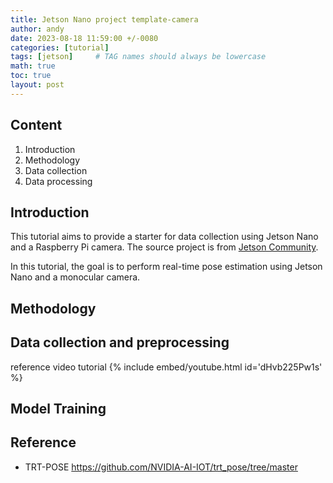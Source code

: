 ```yaml
---
title: Jetson Nano project template-camera
author: andy
date: 2023-08-18 11:59:00 +/-0080
categories: [tutorial]
tags: [jetson]     # TAG names should always be lowercase
math: true
toc: true
layout: post
---
```


## Content
1. Introduction
2. Methodology
3. Data collection
4. Data processing

## Introduction
This tutorial aims to provide a starter for data collection using Jetson Nano and a Raspberry Pi camera. The source project is from [Jetson Community](https://developer.nvidia.com/embedded/community/jetson-projects?page=1). 

In this tutorial, the goal is to perform real-time pose estimation using Jetson Nano and a monocular camera. 

## Methodology


## Data collection and preprocessing

reference video tutorial
{% include embed/youtube.html id='dHvb225Pw1s' %}


## Model Training



## Reference
- TRT-POSE <https://github.com/NVIDIA-AI-IOT/trt_pose/tree/master>
